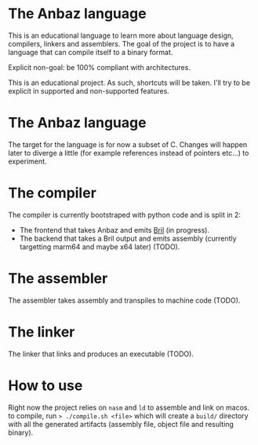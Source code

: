 # The Anbaz language
This is an educational language to learn more about language design, compilers, linkers and assemblers.
The goal of the project is to have a language that can compile itself to a binary format.

Explicit non-goal: be 100% compliant with architectures.

This is an educational project. As such, shortcuts will be taken. I'll try to be explicit in supported and non-supported features.

# The Anbaz language
The target for the language is for now a subset of C. Changes will happen later to diverge a little (for example references instead of pointers etc...) to experiment.

# The compiler
The compiler is currently bootstraped with python code and is split in 2:
- The frontend that takes Anbaz and emits [Bril](https://capra.cs.cornell.edu/bril/intro.html) (in progress).
- The backend that takes a Bril output and emits assembly (currently targetting marm64 and maybe x64 later) (TODO).

# The assembler
The assembler takes assembly and transpiles to machine code (TODO).

# The linker
The linker that links and produces an executable (TODO).

# How to use
Right now the project relies on `nasm` and `ld` to assemble and link on macos.
to compile, run `> ./compile.sh <file>` which will create a `build/` directory with all the generated artifacts (assembly file, object file and resulting binary).
